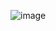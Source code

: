 ![image](https://github.com/simonh19/uebung-mak-datumsuche-tabelle-mit-highlighting/assets/155490596/9492aa10-8ef0-467f-8831-167adccce76a)

